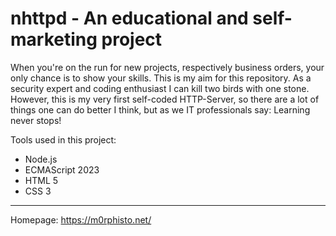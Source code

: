 # nhttpd - An educational and self-marketing project

When you're on the run for new projects, respectively business orders, your only chance is to show your skills. This is my aim for this repository. As a security expert and coding enthusiast I can kill two birds with one stone. However, this is my very first self-coded HTTP-Server, so there are a lot of things one can do better I think, but as we IT professionals say: Learning never stops!

Tools used in this project:

- Node.js
- ECMAScript 2023
- HTML 5
- CSS 3

---

Homepage: <a href="https://m0rphisto.net" target="_blank">https://m0rphisto.net/</a>